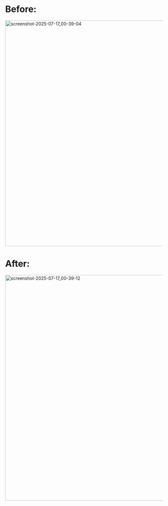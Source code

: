 # Before:

<img width="1280" height="720" alt="screenshot-2025-07-17_00-39-04" src="https://github.com/user-attachments/assets/3f73d870-3aaa-42ed-b5de-13f0b32a30ec" />

# After:

<img width="1280" height="720" alt="screenshot-2025-07-17_00-39-12" src="https://github.com/user-attachments/assets/a9880a6f-95a1-4be6-8ac5-09a83e29b224" />
